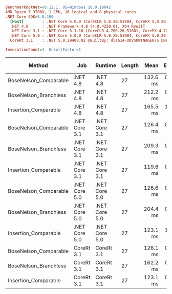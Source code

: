 ``` ini

BenchmarkDotNet=v0.12.1, OS=Windows 10.0.19042
AMD Ryzen 7 3700X, 1 CPU, 16 logical and 8 physical cores
.NET Core SDK=5.0.100
  [Host]        : .NET Core 5.0.0 (CoreCLR 5.0.20.51904, CoreFX 5.0.20.51904), X64 RyuJIT
  .NET 4.8      : .NET Framework 4.8 (4.8.4250.0), X64 RyuJIT
  .NET Core 3.1 : .NET Core 3.1.10 (CoreCLR 4.700.20.51601, CoreFX 4.700.20.51901), X64 RyuJIT
  .NET Core 5.0 : .NET Core 5.0.0 (CoreCLR 5.0.20.51904, CoreFX 5.0.20.51904), X64 RyuJIT
  CoreRt 3.1    : .NET 5.0.29408.02 @BuiltBy: dlab14-DDVSOWINAGE075 @Branch: master @Commit: 4ce1c21ac0d4d1a3b7f7a548214966f69ac9f199, X64 AOT

InvocationCount=1  UnrollFactor=1  

```
|                Method |           Job |       Runtime | Length |     Mean |   Error |  StdDev | Gen 0 | Gen 1 | Gen 2 | Allocated |
|---------------------- |-------------- |-------------- |------- |---------:|--------:|--------:|------:|------:|------:|----------:|
| BoseNelson_Comparable |      .NET 4.8 |      .NET 4.8 |     27 | 132.6 ms | 0.45 ms | 0.40 ms |     - |     - |     - |         - |
| BoseNelson_Branchless |      .NET 4.8 |      .NET 4.8 |     27 | 212.2 ms | 0.39 ms | 0.36 ms |     - |     - |     - |         - |
|  Insertion_Comparable |      .NET 4.8 |      .NET 4.8 |     27 | 165.5 ms | 1.38 ms | 1.15 ms |     - |     - |     - |         - |
| BoseNelson_Comparable | .NET Core 3.1 | .NET Core 3.1 |     27 | 126.4 ms | 0.34 ms | 0.32 ms |     - |     - |     - |         - |
| BoseNelson_Branchless | .NET Core 3.1 | .NET Core 3.1 |     27 | 209.3 ms | 0.36 ms | 0.33 ms |     - |     - |     - |         - |
|  Insertion_Comparable | .NET Core 3.1 | .NET Core 3.1 |     27 | 119.6 ms | 0.53 ms | 0.50 ms |     - |     - |     - |         - |
| BoseNelson_Comparable | .NET Core 5.0 | .NET Core 5.0 |     27 | 126.6 ms | 0.24 ms | 0.22 ms |     - |     - |     - |         - |
| BoseNelson_Branchless | .NET Core 5.0 | .NET Core 5.0 |     27 | 204.4 ms | 0.46 ms | 0.41 ms |     - |     - |     - |         - |
|  Insertion_Comparable | .NET Core 5.0 | .NET Core 5.0 |     27 | 123.1 ms | 1.84 ms | 1.63 ms |     - |     - |     - |         - |
| BoseNelson_Comparable |    CoreRt 3.1 |    CoreRt 3.1 |     27 | 126.1 ms | 0.26 ms | 0.24 ms |     - |     - |     - |         - |
| BoseNelson_Branchless |    CoreRt 3.1 |    CoreRt 3.1 |     27 | 162.2 ms | 0.31 ms | 0.26 ms |     - |     - |     - |         - |
|  Insertion_Comparable |    CoreRt 3.1 |    CoreRt 3.1 |     27 | 123.1 ms | 0.62 ms | 0.58 ms |     - |     - |     - |         - |
